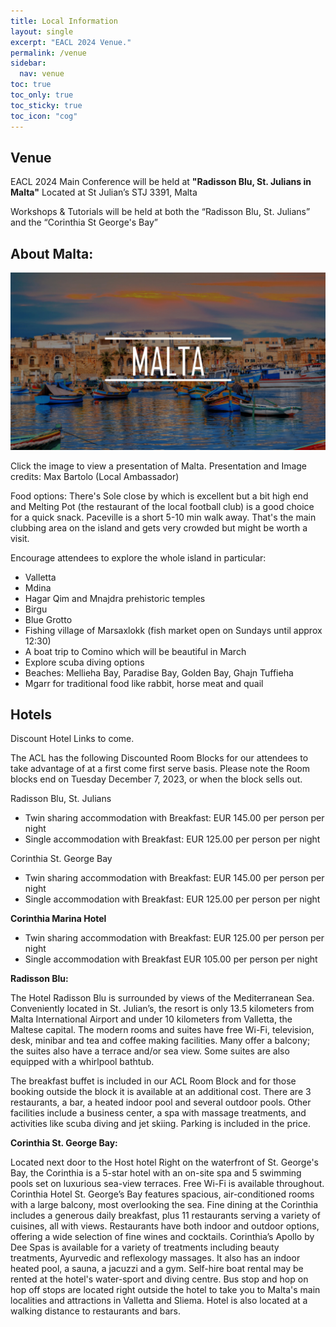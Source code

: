 ```yaml
---
title: Local Information
layout: single
excerpt: "EACL 2024 Venue."
permalink: /venue
sidebar:
  nav: venue
toc: true
toc_only: true
toc_sticky: true
toc_icon: "cog"
---
```


## Venue 

EACL 2024 Main Conference will be held at <b>"Radisson Blu, St. Julians in Malta"</b>
Located at St Julian’s STJ 3391, Malta

Workshops & Tutorials will be held at both the 
“Radisson Blu, St. Julians” and the “Corinthia St George's Bay”

<!--**Hotel Radisson Blu, St. Julians in Malta**

St Julian's STJ 3391, Malta

Reception: +356 2137 4894-->

## About Malta: 

<a href="/downloads/Malta.pdf" target="_blank">
    <img src="/assets/images/malta.jpg" alt="Clickable Image">
</a>

Click the image to view a presentation of Malta. Presentation and Image credits: Max Bartolo (Local Ambassador)

Food options: There's Sole close by which is excellent but a bit high end and Melting Pot (the restaurant of the local football club) is a good choice for a quick snack. Paceville is a short 5-10 min walk away. That's the main clubbing area on the island and gets very crowded but might be worth a visit.

Encourage attendees to explore the whole island in particular:
- Valletta
- Mdina
- Hagar Qim and Mnajdra prehistoric temples
- Birgu
- Blue Grotto
- Fishing village of Marsaxlokk (fish market open on Sundays until approx 12:30)
- A boat trip to Comino which will be beautiful in March
- Explore scuba diving options
- Beaches: Mellieha Bay, Paradise Bay, Golden Bay, Ghajn Tuffieha
- Mgarr for traditional food like rabbit, horse meat and quail

## Hotels

Discount Hotel Links to come.

The ACL has the following Discounted Room Blocks for our attendees to take advantage of at a first come first serve basis. Please note the Room blocks end on Tuesday December 7, 2023, or when the block sells out. 

Radisson Blu, St. Julians 
- Twin sharing accommodation with Breakfast: EUR 145.00 per person per night 
- Single accommodation with Breakfast: EUR 125.00 per person per night

Corinthia St. George Bay
- Twin sharing accommodation with Breakfast: EUR 145.00 per person per night 
- Single accommodation with Breakfast: EUR 125.00 per person per night

<b>Corinthia Marina Hotel</b> 
- Twin sharing accommodation with Breakfast: EUR 125.00 per person per night 
- Single accommodation with Breakfast EUR 105.00 per person per night


**Radisson Blu:**

The Hotel Radisson Blu is surrounded by views of the Mediterranean Sea. Conveniently located in St. Julian’s, the resort is only 13.5 kilometers from Malta International Airport and under 10 kilometers from Valletta, the Maltese capital. The modern rooms and suites have free Wi-Fi, television, desk, minibar and tea and coffee making facilities. Many offer a balcony; the suites also have a terrace and/or sea view. Some suites are also equipped with a whirlpool bathtub.

The breakfast buffet is included in our ACL Room Block and for those booking outside the block it is available at an additional cost. There are 3 restaurants, a bar, a heated indoor pool and several outdoor pools. Other facilities include a business center, a spa with massage treatments, and activities like scuba diving and jet skiing. Parking is included in the price.

**Corinthia St. George Bay:**

Located next door to the Host hotel Right on the waterfront of St. George's Bay, the Corinthia is a 5-star hotel with an on-site spa and 5 swimming pools set on luxurious sea-view terraces. Free Wi-Fi is available throughout. Corinthia Hotel St. George’s Bay features spacious, air-conditioned rooms with a large balcony, most overlooking the sea. Fine dining at the Corinthia includes a generous daily breakfast, plus 11 restaurants serving a variety of cuisines, all with views. Restaurants have both indoor and outdoor options, offering a wide selection of fine wines and cocktails. Corinthia’s Apollo by Dee Spas is available for a variety of treatments including beauty treatments, Ayurvedic and reflexology massages. It also has an indoor heated pool, a sauna, a jacuzzi and a gym. Self-hire boat rental may be rented at the hotel's water-sport and diving centre. Bus stop and hop on hop off stops are located right outside the hotel to take you to Malta's main localities and attractions in Valletta and Sliema. Hotel is also located at a walking distance to restaurants and bars.


<!-- [**Hotel Radisson Blu**](https://www.radissonhotels.com/en-us/booking/room-display?checkInDate=2024-03-17&checkOutDate=2024-03-18&adults%5B%5D=2&children%5B%5D=0&searchType=lowest&promotionCode=&voucher=&brandFirst=rdb&hotelCode=MTMLASTJ)
 -->
<!--€129.79 Double Rate includes accommodations and tax. St Julian's STJ 3391, Malta. Reception: +356 2137 4894 -->

<!-- The Hotel Radisson Blu is surrounded by views of the Mediterranean Sea. Conveniently located in St. Julian's, the resort is only 13.5 kilometers from Malta International Airport and under 10 kilometers from Valletta, the Maltese capital. The modern rooms and suites have free Wi-Fi, television, desk, minibar and tea and coffee making facilities. Many offer a balcony, the suites also have a terrace and/or sea view. Some suites are also equipped with a whirlpool bathtub.

The breakfast buffet is available at an additional cost. There are 3 restaurants, a bar, a heated indoor pool and several outdoor pools. Other facilities include a business center, a spa with massage treatments, and activities like scuba diving and jet skiing. Parking is included in the price.

<img src="/assets/images/venue-pictures.jpg" alt="hotels-radisson-blu"> -->